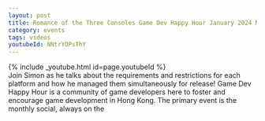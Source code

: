 ```yaml
---
layout: post
title: Romance of the Three Consoles Game Dev Happy Hour January 2024 Monthly
category: events
tags: videos
youtubeId: NNtrYOPsThY
---
```


{% include _youtube.html id=page.youtubeId %}
<br />
Join Simon as he talks about the requirements and restrictions for each platform and how he managed them simultaneously for release! Game Dev Happy Hour is a community of game developers here to foster and encourage game development in Hong Kong. The primary event is the monthly social, always on the
